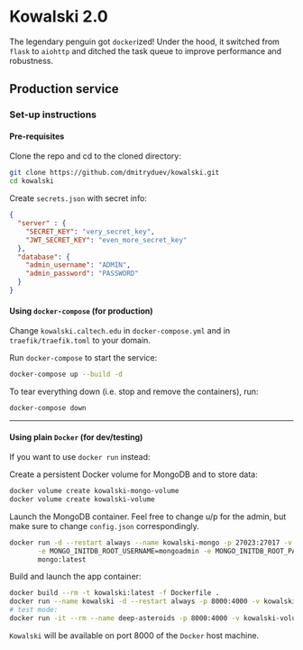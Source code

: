 # Kowalski 2.0

The legendary penguin got `docker`ized! Under the hood, it switched from `flask` to `aiohttp` and ditched 
the task queue to improve performance and robustness.

## Production service  

### Set-up instructions

#### Pre-requisites

Clone the repo and cd to the cloned directory:
```bash
git clone https://github.com/dmitryduev/kowalski.git
cd kowalski
```

Create `secrets.json` with secret info:
```json
{
  "server" : {
    "SECRET_KEY": "very_secret_key",
    "JWT_SECRET_KEY": "even_more_secret_key"
  },
  "database": {
    "admin_username": "ADMIN",
    "admin_password": "PASSWORD"
  }
}
```

#### Using `docker-compose` (for production)

Change `kowalski.caltech.edu` in `docker-compose.yml` and in `traefik/traefik.toml` to your domain. 

Run `docker-compose` to start the service:
```bash
docker-compose up --build -d
```

To tear everything down (i.e. stop and remove the containers), run:
```bash
docker-compose down
```

---

#### Using plain `Docker` (for dev/testing)

If you want to use `docker run` instead:

Create a persistent Docker volume for MongoDB and to store data:
```bash
docker volume create kowalski-mongo-volume
docker volume create kowalski-volume
```

Launch the MongoDB container. Feel free to change u/p for the admin, 
but make sure to change `config.json` correspondingly.
```bash
docker run -d --restart always --name kowalski-mongo -p 27023:27017 -v kowalski-mongo-volume:/data/db \
       -e MONGO_INITDB_ROOT_USERNAME=mongoadmin -e MONGO_INITDB_ROOT_PASSWORD=mongoadminsecret \
       mongo:latest
```

Build and launch the app container:
```bash
docker build --rm -t kowalski:latest -f Dockerfile .
docker run --name kowalski -d --restart always -p 8000:4000 -v kowalski-volume:/data --link kowalski-mongo:mongo kowalski:latest
# test mode:
docker run -it --rm --name deep-asteroids -p 8000:4000 -v kowalski-volume:/data --link kowalski-mongo:mongo kowalski:latest

```

`Kowalski` will be available on port 8000 of the `Docker` host machine. 

